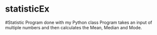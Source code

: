 # statisticEx
#Statistic Program done with my Python class
Program takes an input of multiple numbers and then calculates the Mean, Median and Mode.
